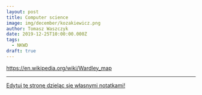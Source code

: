 ```yaml
---
layout: post
title: Computer science
image: img/december/kozakiewicz.png
author: Tomasz Waszczyk
date: 2019-12-25T10:00:00.000Z
tags:
  - NKWD
draft: true
---
```


https://en.wikipedia.org/wiki/Wardley_map

---

<a href="https://github.com/TomaszWaszczyk/historia.waszczyk.com/edit/master/src/content/computer-science.md" target="_blank">Edytuj tę stronę dzieląc się własnymi notatkami!</a>
